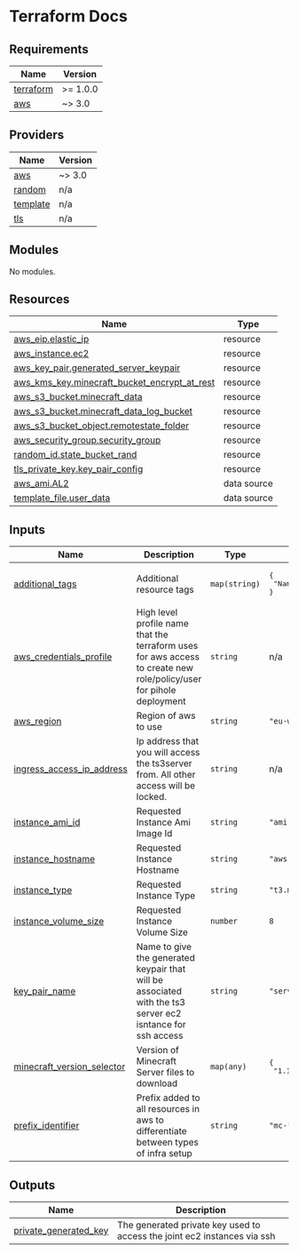 # Terraform Docs
<!-- BEGINNING OF PRE-COMMIT-TERRAFORM DOCS HOOK -->
## Requirements

| Name | Version |
|------|---------|
| <a name="requirement_terraform"></a> [terraform](#requirement\_terraform) | >= 1.0.0 |
| <a name="requirement_aws"></a> [aws](#requirement\_aws) | ~> 3.0 |

## Providers

| Name | Version |
|------|---------|
| <a name="provider_aws"></a> [aws](#provider\_aws) | ~> 3.0 |
| <a name="provider_random"></a> [random](#provider\_random) | n/a |
| <a name="provider_template"></a> [template](#provider\_template) | n/a |
| <a name="provider_tls"></a> [tls](#provider\_tls) | n/a |

## Modules

No modules.

## Resources

| Name | Type |
|------|------|
| [aws_eip.elastic_ip](https://registry.terraform.io/providers/hashicorp/aws/latest/docs/resources/eip) | resource |
| [aws_instance.ec2](https://registry.terraform.io/providers/hashicorp/aws/latest/docs/resources/instance) | resource |
| [aws_key_pair.generated_server_keypair](https://registry.terraform.io/providers/hashicorp/aws/latest/docs/resources/key_pair) | resource |
| [aws_kms_key.minecraft_bucket_encrypt_at_rest](https://registry.terraform.io/providers/hashicorp/aws/latest/docs/resources/kms_key) | resource |
| [aws_s3_bucket.minecraft_data](https://registry.terraform.io/providers/hashicorp/aws/latest/docs/resources/s3_bucket) | resource |
| [aws_s3_bucket.minecraft_data_log_bucket](https://registry.terraform.io/providers/hashicorp/aws/latest/docs/resources/s3_bucket) | resource |
| [aws_s3_bucket_object.remotestate_folder](https://registry.terraform.io/providers/hashicorp/aws/latest/docs/resources/s3_bucket_object) | resource |
| [aws_security_group.security_group](https://registry.terraform.io/providers/hashicorp/aws/latest/docs/resources/security_group) | resource |
| [random_id.state_bucket_rand](https://registry.terraform.io/providers/hashicorp/random/latest/docs/resources/id) | resource |
| [tls_private_key.key_pair_config](https://registry.terraform.io/providers/hashicorp/tls/latest/docs/resources/private_key) | resource |
| [aws_ami.AL2](https://registry.terraform.io/providers/hashicorp/aws/latest/docs/data-sources/ami) | data source |
| [template_file.user_data](https://registry.terraform.io/providers/hashicorp/template/latest/docs/data-sources/file) | data source |

## Inputs

| Name | Description | Type | Default | Required |
|------|-------------|------|---------|:--------:|
| <a name="input_additional_tags"></a> [additional\_tags](#input\_additional\_tags) | Additional resource tags | `map(string)` | <pre>{<br>  "Name": "Minecraft"<br>}</pre> | no |
| <a name="input_aws_credentials_profile"></a> [aws\_credentials\_profile](#input\_aws\_credentials\_profile) | High level profile name that the terraform uses for aws access to create new role/policy/user for pihole deployment | `string` | n/a | yes |
| <a name="input_aws_region"></a> [aws\_region](#input\_aws\_region) | Region of aws to use | `string` | `"eu-west-2"` | no |
| <a name="input_ingress_access_ip_address"></a> [ingress\_access\_ip\_address](#input\_ingress\_access\_ip\_address) | Ip address that you will access the ts3server from. All other access will be locked. | `string` | n/a | yes |
| <a name="input_instance_ami_id"></a> [instance\_ami\_id](#input\_instance\_ami\_id) | Requested Instance Ami Image Id | `string` | `"ami-05c424d59413a2876"` | no |
| <a name="input_instance_hostname"></a> [instance\_hostname](#input\_instance\_hostname) | Requested Instance Hostname | `string` | `"aws-minecraft-server"` | no |
| <a name="input_instance_type"></a> [instance\_type](#input\_instance\_type) | Requested Instance Type | `string` | `"t3.micro"` | no |
| <a name="input_instance_volume_size"></a> [instance\_volume\_size](#input\_instance\_volume\_size) | Requested Instance Volume Size | `number` | `8` | no |
| <a name="input_key_pair_name"></a> [key\_pair\_name](#input\_key\_pair\_name) | Name to give the generated keypair that will be associated with the ts3 server ec2 isntance for ssh access | `string` | `"server-keypair"` | no |
| <a name="input_minecraft_version_selector"></a> [minecraft\_version\_selector](#input\_minecraft\_version\_selector) | Version of Minecraft Server files to download | `map(any)` | <pre>{<br>  "1.17.1": "https://launcher.mojang.com/v1/objects/a16d67e5807f57fc4e550299cf20226194497dc2/server.jar"<br>}</pre> | no |
| <a name="input_prefix_identifier"></a> [prefix\_identifier](#input\_prefix\_identifier) | Prefix added to all resources in aws to differentiate between types of infra setup | `string` | `"mc-"` | no |

## Outputs

| Name | Description |
|------|-------------|
| <a name="output_private_generated_key"></a> [private\_generated\_key](#output\_private\_generated\_key) | The generated private key used to access the joint ec2 instances via ssh |
<!-- END OF PRE-COMMIT-TERRAFORM DOCS HOOK -->
